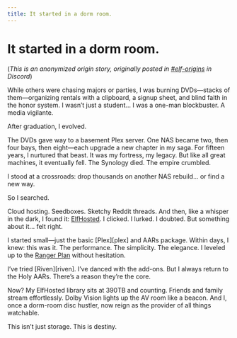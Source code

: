 ```yaml
---
title: It started in a dorm room.
---
```


# It started in a dorm room.

(*This is an anonymized origin story, originally posted in [#elf-origins](https://discord.com/channels/396055506072109067/1394791429854728263/1394797485616267346) in Discord*)

While others were chasing majors or parties, I was burning DVDs—stacks of them—organizing rentals with a clipboard, a signup sheet, and blind faith in the honor system. I wasn’t just a student… I was a one-man blockbuster. A media vigilante.

After graduation, I evolved.

The DVDs gave way to a basement Plex server. One NAS became two, then four bays, then eight—each upgrade a new chapter in my saga. For fifteen years, I nurtured that beast. It was my fortress, my legacy. But like all great machines, it eventually fell. The Synology died. The empire crumbled.

I stood at a crossroads: drop thousands on another NAS rebuild... or find a new way.

So I searched.

Cloud hosting. Seedboxes. Sketchy Reddit threads. And then, like a whisper in the dark, I found it: [ElfHosted](https://store.elfhosted.com). I clicked. I lurked. I doubted. But something about it... felt right.

I started small—just the basic [Plex][plex] and AARs package. Within days, I knew: this was it. The performance. The simplicity. The elegance. I leveled up to the [Ranger Plan](https://store.elfhosted.com/product/ranger) without hesitation.

I’ve tried [Riven][riven]. I’ve danced with the add-ons. But I always return to the Holy AARs. There’s a reason they’re the core.

Now? My ElfHosted library sits at 390TB and counting. Friends and family stream effortlessly. Dolby Vision lights up the AV room like a beacon. And I, once a dorm-room disc hustler, now reign as the provider of all things watchable.

This isn’t just storage. This is destiny.